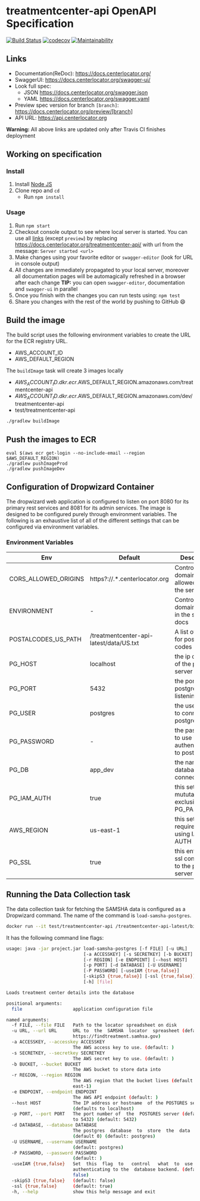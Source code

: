 # treatmentcenter-api OpenAPI Specification
[![Build Status](https://travis-ci.org/ssullivan/treatmentcenter-api.svg?branch=master)](https://travis-ci.org/ssullivan/treatmentcenter-api)
[![codecov](https://codecov.io/gh/ssullivan/treatmentcenter-api/branch/master/graph/badge.svg)](https://codecov.io/gh/ssullivan/treatmentcenter-api)
[![Maintainability](https://api.codeclimate.com/v1/badges/e81c336e10d82fa22662/maintainability)](https://codeclimate.com/github/ssullivan/treatmentcenter-api/maintainability)
## Links

- Documentation(ReDoc): https://docs.centerlocator.org/
- SwaggerUI: https://docs.centerlocator.org/swagger-ui/
- Look full spec:
    + JSON https://docs.centerlocator.org/swagger.json
    + YAML https://docs.centerlocator.org/swagger.yaml
- Preview spec version for branch `[branch]`: https://docs.centerlocator.org/preview/[branch]
- API URL: https://api.centerlocator.org

**Warning:** All above links are updated only after Travis CI finishes deployment

## Working on specification
### Install

1. Install [Node JS](https://nodejs.org/)
2. Clone repo and `cd`
    + Run `npm install`

### Usage

1. Run `npm start`
2. Checkout console output to see where local server is started. You can use all [links](#links) (except `preview`) by replacing https://docs.centerlocator.org/treatmentcenter-api/ with url from the message: `Server started <url>`
3. Make changes using your favorite editor or `swagger-editor` (look for URL in console output)
4. All changes are immediately propagated to your local server, moreover all documentation pages will be automagically refreshed in a browser after each change
**TIP:** you can open `swagger-editor`, documentation and `swagger-ui` in parallel
5. Once you finish with the changes you can run tests using: `npm test`
6. Share you changes with the rest of the world by pushing to GitHub :smile:

## Build the image

The build script uses the following environment variables to create the URL for the ECR registry URL.
* AWS_ACCOUNT_ID
* AWS_DEFAULT_REGION

The `buildImage` task will create 3 images locally
* $AWS_ACCOUNT_ID.dkr.ecr.$AWS_DEFAULT_REGION.amazonaws.com/treatmentcenter-api
* $AWS_ACCOUNT_ID.dkr.ecr.$AWS_DEFAULT_REGION.amazonaws.com/dev/treatmentcenter-api
* test/treatmentcenter-api

```
./gradlew buildImage
```

## Push the images to ECR
```
eval $(aws ecr get-login --no-include-email --region $AWS_DEFAULT_REGION) 
./gradlew pushImageProd
./gradlew pushImageDev
```


## Configuration of Dropwizard Container

The dropwizard web application is configured to listen on port 8080 for its primary rest services and 8081 for its admin services.
The image is designed to be configured purely through environment variables. The following is an exhaustive list of all of the different
settings that can be configured via environment variables.

### Environment Variables
| Env | Default | Description |
| --- | ------- | ----------- |
| CORS_ALLOWED_ORIGINS | https?://.*.centerlocator.org | Controls what domains are allowed to hit the service |
| ENVIRONMENT | - | Controls what domain is used in the swagger docs |
| POSTALCODES_US_PATH | /treatmentcenter-api-latest/data/US.txt | A list of lat/lon for postcal codes | 
| PG_HOST | localhost | the ip or fqdn of the postgres server |
| PG_PORT | 5432 | the port that postgres is listening on |
| PG_USER | postgres | the username to connect to postgres as |
| PG_PASSWORD | - | the password to use when authenticating to postgres |
| PG_DB | app_dev | the name of the database to connect to |
| PG_IAM_AUTH | true | this setting is mututally exclusive with PG_PASSWORD |
| AWS_REGION | us-east-1 | this setting is required when using IAM AUTH |
| PG_SSL | true | this enforces ssl connections to the postgres server |

## Running the Data Collection task

The data collection task for fetching the SAMSHA data is configured as a Dropwizard command. The name of the command is
`load-samsha-postgres`.

```bash
docker run --it test/treatmentcenter-api /treatmentcenter-api-latest/bin/treatmentcenter-api load-samsha-postgres 
```

It has the following command line flags:
```bash
usage: java -jar project.jar load-samsha-postgres [-f FILE] [-u URL]
                             [-a ACCESSKEY] [-s SECRETKEY] [-b BUCKET]
                             [-r REGION] [-e ENDPOINT] [--host HOST]
                             [-p PORT] [-d DATABASE] [-U USERNAME]
                             [-P PASSWORD] [-useIAM {true,false}]
                             [-skipS3 {true,false}] [-ssl {true,false}]
                             [-h] [file]

Loads treatment center details into the database

positional arguments:
  file                   application configuration file

named arguments:
  -f FILE, --file FILE   Path to the locator spreadsheet on disk
  -u URL, --url URL      URL to  the  SAMSHA  locator  spreasheet (default:
                         https://findtreatment.samhsa.gov)
  -a ACCESSKEY, --accesskey ACCESSKEY
                         The AWS access key to use. (default: )
  -s SECRETKEY, --secretkey SECRETKEY
                         The AWS secret key to use. (default: )
  -b BUCKET, --bucket BUCKET
                         The AWS bucket to store data into
  -r REGION, --region REGION
                         The AWS region that the bucket lives (default: us-
                         east-1)
  -e ENDPOINT, --endpoint ENDPOINT
                         The AWS API endpoint (default: )
  --host HOST            The IP address or hostname  of the POSTGRES server
                         (defaults to localhost)
  -p PORT, --port PORT   The port number of  the  POSTGRES server (defaults
                         to 5432) (default: 5432)
  -d DATABASE, --database DATABASE
                         The postgres  database  to  store  the  data  into
                         (default 0) (default: postgres)
  -U USERNAME, --username USERNAME
                         (default: postgres)
  -P PASSWORD, --password PASSWORD
                         (default: )
  -useIAM {true,false}   Set  this  flag  to   control   what  to  use  for
                         authenticating to the  database backend. (default:
                         false)
  -skipS3 {true,false}   (default: false)
  -ssl {true,false}      (default: true)
  -h, --help             show this help message and exit
```
